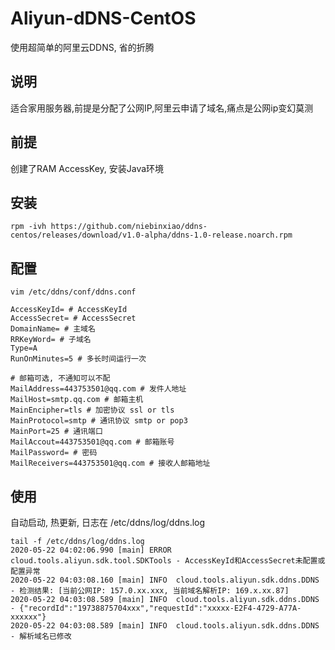 # Aliyun-dDNS-CentOS
使用超简单的阿里云DDNS, 省的折腾

## 说明
适合家用服务器,前提是分配了公网IP,阿里云申请了域名,痛点是公网ip变幻莫测

## 前提
创建了RAM AccessKey, 安装Java环境

## 安装
```
rpm -ivh https://github.com/niebinxiao/ddns-centos/releases/download/v1.0-alpha/ddns-1.0-release.noarch.rpm
```

## 配置
```
vim /etc/ddns/conf/ddns.conf

AccessKeyId= # AccessKeyId
AccessSecret= # AccessSecret
DomainName= # 主域名
RRKeyWord= # 子域名
Type=A
RunOnMinutes=5 # 多长时间运行一次

# 邮箱可选, 不通知可以不配
MailAddress=443753501@qq.com # 发件人地址
MailHost=smtp.qq.com # 邮箱主机
MainEncipher=tls # 加密协议 ssl or tls
MainProtocol=smtp # 通讯协议 smtp or pop3
MainPort=25 # 通讯端口
MailAccout=443753501@qq.com # 邮箱账号
MailPassword= # 密码
MailReceivers=443753501@qq.com # 接收人邮箱地址
```


## 使用
自动启动, 热更新, 日志在 /etc/ddns/log/ddns.log
```
tail -f /etc/ddns/log/ddns.log
2020-05-22 04:02:06.990 [main] ERROR cloud.tools.aliyun.sdk.tool.SDKTools - AccessKeyId和AccessSecret未配置或配置异常
2020-05-22 04:03:08.160 [main] INFO  cloud.tools.aliyun.sdk.ddns.DDNS - 检测结果: [当前公网IP: 157.0.xx.xxx, 当前域名解析IP: 169.x.xx.87]
2020-05-22 04:03:08.589 [main] INFO  cloud.tools.aliyun.sdk.ddns.DDNS - {"recordId":"19738875704xxx","requestId":"xxxxx-E2F4-4729-A77A-xxxxxx"}
2020-05-22 04:03:08.589 [main] INFO  cloud.tools.aliyun.sdk.ddns.DDNS - 解析域名已修改
```
